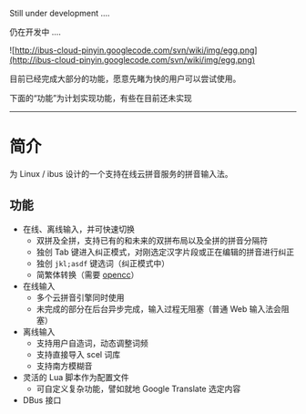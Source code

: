 Still under development ....

仍在开发中 ....

![http://ibus-cloud-pinyin.googlecode.com/svn/wiki/img/egg.png](http://ibus-cloud-pinyin.googlecode.com/svn/wiki/img/egg.png)

目前已经完成大部分的功能，愿意先睹为快的用户可以尝试使用。

下面的“功能”为计划实现功能，有些在目前还未实现


---


# 简介 #

为 Linux / ibus 设计的一个支持在线云拼音服务的拼音输入法。

## 功能 ##

  * 在线、离线输入，并可快速切换
    * 双拼及全拼，支持已有的和未来的双拼布局以及全拼的拼音分隔符
    * 独创 Tab 键进入纠正模式，对刚选定汉字片段或正在编辑的拼音进行纠正
    * 独创 `jkl;asdf` 键选词（纠正模式中）
    * 简繁体转换（需要 [opencc](http://code.google.com/p/open-chinese-convert/)）
  * 在线输入
    * 多个云拼音引擎同时使用
    * 未完成的部分在后台异步完成，输入过程无阻塞（普通 Web 输入法会阻塞）
  * 离线输入
    * 支持用户自造词，动态调整词频
    * 支持直接导入 scel 词库
    * 支持南方模糊音
  * 灵活的 Lua 脚本作为配置文件
    * 可自定义复杂功能，譬如就地 Google Translate 选定内容
  * DBus 接口